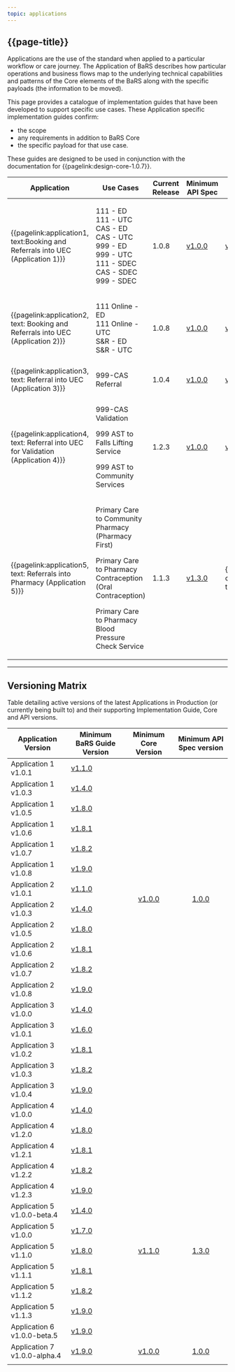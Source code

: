 ```yaml
---
topic: applications
---
```


## {{page-title}}

Applications are the use of the standard when applied to a particular workflow or care journey. The Application of BaRS describes how particular operations and business flows map to the underlying technical capabilities and patterns of the Core elements of the BaRS along with the specific payloads (the information to be moved).

This page provides a catalogue of implementation guides that have been developed to support specific use cases. These Application specific implementation guides confirm:
- the scope
- any requirements in addition to BaRS Core
- the specific payload for that use case.



These guides are designed to be used in conjunction with the documentation for {{pagelink:design-core-1.0.7}}.



| Application                                                                 |  Use Cases                                                     | Current Release | Minimum API Spec | Minimum Core Version |
| ----------------------------------------------------------------------------|--------------------------------------------------------------- | --------------- | --------------- | --------------- |    
| {{pagelink:application1, text:Booking and Referrals into UEC (Application 1)}}  | <p>111 - ED <br>111 - UTC <br>CAS - ED <br>CAS - UTC <br> 999 - ED <br> 999 - UTC <br> 111 - SDEC <br> CAS - SDEC <br> 999 - SDEC <br> </p> | 1.0.8           | <a href="https://digital.nhs.uk/developer/api-catalogue/booking-and-referral-fhir/v1.0.7" target="_blank">v1.0.0</a> | <a href="https://simplifier.net/guide/nhsbookingandreferralstandard/Home/Design/BaRS-Core?version=1.0.0" target="_blank">v1.0.0</a> |
| {{pagelink:application2, text: Booking and Referrals into UEC (Application 2)}} | <p>111 Online - ED <br>111 Online - UTC <br> S&R - ED <br> S&R - UTC <br> <p>               | 1.0.8           | <a href="https://digital.nhs.uk/developer/api-catalogue/booking-and-referral-fhir/v1.0.7" target="_blank">v1.0.0</a> | <a href="https://simplifier.net/guide/nhsbookingandreferralstandard/Home/Design/BaRS-Core?version=1.0.0" target="_blank">v1.0.0</a> |
| {{pagelink:application3, text: Referral into UEC (Application 3)}} | <p>999-CAS Referral<br> | 1.0.4     | <a href="https://digital.nhs.uk/developer/api-catalogue/booking-and-referral-fhir/v1.0.7" target="_blank">v1.0.0</a> | <a href="https://simplifier.net/guide/nhsbookingandreferralstandard/Home/Design/BaRS-Core?version=1.0.0" target="_blank">v1.0.0</a> |
| {{pagelink:application4, text: Referral into UEC for Validation (Application 4)}} | <p>999-CAS Validation<br> <p>999 AST to Falls Lifting Service<br> <p>999 AST to Community Services <br> | 1.2.3     | <a href="https://digital.nhs.uk/developer/api-catalogue/booking-and-referral-fhir/v1.0.7" target="_blank">v1.0.0</a> | <a href="https://simplifier.net/guide/nhsbookingandreferralstandard/Home/Design/BaRS-Core?version=1.0.0" target="_blank">v1.0.0</a> |
| {{pagelink:application5, text: Referrals into Pharmacy (Application 5)}}      | <p>Primary Care to Community Pharmacy (Pharmacy First)<br> <p>Primary Care to Pharmacy Contraception (Oral Contraception) <br> <p>Primary Care to Pharmacy Blood Pressure Check Service<br> | 1.1.3     | <a href="https://digital.nhs.uk/developer/api-catalogue/booking-and-referral-fhir/v1.3.0" target="_blank">v1.3.0</a> | {{pagelink:design-core-1.3.0, text:v1.3.0}} |


<hr>

## Versioning Matrix

Table detailing active versions of the latest Applications in Production (or currently being built to) and their supporting Implementation Guide, Core and API versions.

<table>
<thead>
	<tr>
		<th data-no-sort="">Application Version</th>
		<th data-no-sort="">Minimum BaRS Guide Version</th>
		<th data-no-sort="">Minimum Core Version</th>
		<th data-no-sort="">Minimum API Spec version</th>
	</tr>
</thead>
<tbody>
	<tr>
		<td>Application 1 v1.0.1</td>
		<td><a href="https://simplifier.net/guide/nhsbookingandreferralstandard/home?version=1.1.0" target="_blank">v1.1.0</a></td>
		<td rowspan=14 style="text-align: center; vertical-align: middle;"><a href="https://simplifier.net/guide/nhsbookingandreferralstandard/Home/Design/BaRS-Core?version=1.0.0" target="_blank">v1.0.0</a></td>
		<td rowspan=14 style="text-align: center; vertical-align: middle;"><a href="https://digital.nhs.uk/developer/api-catalogue/booking-and-referral-fhir/v1.0.7" target="_blank">1.0.0</a></td>		
	</tr>
	<tr>
		<td>Application 1 v1.0.3</td>
		<td><a href="https://simplifier.net/guide/nhsbookingandreferralstandard/home?version=1.4.0" target="_blank">v1.4.0</a></td>
	</tr>
	<tr>
		<td>Application 1 v1.0.5</td>
		<td><a href="https://simplifier.net/guide/nhsbookingandreferralstandard/home?version=1.8.0" target="_blank">v1.8.0</a></td>
	</tr>
	<tr>
		<td>Application 1 v1.0.6</td>
		<td><a href="https://simplifier.net/guide/nhsbookingandreferralstandard/home?version=1.8.1" target="_blank">v1.8.1</a></td>
	</tr>
	<tr>
		<td>Application 1 v1.0.7</td>
		<td><a href="https://simplifier.net/guide/nhsbookingandreferralstandard/home?version=1.8.2" target="_blank">v1.8.2</a></td>
	</tr>
	<tr>
		<td>Application 1 v1.0.8</td>
		<td><a href="https://simplifier.net/guide/nhsbookingandreferralstandard/home?version=1.8.2" target="_blank">v1.9.0</a></td>
	</tr>
	<tr>
		<td>Application 2 v1.0.1</td>
		<td><a href="https://simplifier.net/guide/nhsbookingandreferralstandard/home?version=1.1.0" target="_blank">v1.1.0</a></td>
	</tr>
	<tr>
		<td>Application 2 v1.0.3</td>
		<td><a href="https://simplifier.net/guide/nhsbookingandreferralstandard/home?version=1.4.0" target="_blank">v1.4.0</a></td>
	</tr>
	<tr>
		<td>Application 2 v1.0.5</td>
		<td><a href="https://simplifier.net/guide/nhsbookingandreferralstandard/home?version=1.8.0" target="_blank">v1.8.0</a></td>
	</tr>
	<tr>
		<td>Application 2 v1.0.6</td>
		<td><a href="https://simplifier.net/guide/nhsbookingandreferralstandard/home?version=1.8.1" target="_blank">v1.8.1</a></td>
	</tr>
	<tr>
		<td>Application 2 v1.0.7</td>
		<td><a href="https://simplifier.net/guide/nhsbookingandreferralstandard/home?version=1.8.2" target="_blank">v1.8.2</a></td>
	</tr>
	<tr>
		<td>Application 2 v1.0.8</td>
		<td><a href="https://simplifier.net/guide/nhsbookingandreferralstandard/home?version=1.8.2" target="_blank">v1.9.0</a></td>
	</tr>
	<tr>
		<td>Application 3 v1.0.0</td>
		<td><a href="https://simplifier.net/guide/nhsbookingandreferralstandard/home?version=1.4.0" target="_blank">v1.4.0</a></td>
	</tr>
	<tr>
		<td>Application 3 v1.0.1</td>
		<td><a href="https://simplifier.net/guide/nhsbookingandreferralstandard/home?version=1.6.0" target="_blank">v1.6.0</a></td>
	</tr>
	<tr>
		<td>Application 3 v1.0.2</td>
		<td><a href="https://simplifier.net/guide/nhsbookingandreferralstandard/home?version=1.6.0" target="_blank">v1.8.1</a></td>
	</tr>
	<tr>
		<td>Application 3 v1.0.3</td>
		<td><a href="https://simplifier.net/guide/nhsbookingandreferralstandard/home?version=1.8.2" target="_blank">v1.8.2</a></td>
	</tr>
	<tr>
		<td>Application 3 v1.0.4</td>
		<td><a href="https://simplifier.net/guide/nhsbookingandreferralstandard/home?version=1.8.2" target="_blank">v1.9.0</a></td>
	</tr>
	<tr>
		<td>Application 4 v1.0.0</td>
		<td><a href="https://simplifier.net/guide/nhsbookingandreferralstandard/home?version=1.4.0" target="_blank">v1.4.0</a></td>
	</tr>
	<tr>
		<td>Application 4 v1.2.0</td>
		<td><a href="https://simplifier.net/guide/nhsbookingandreferralstandard/home?version=1.8.0" target="_blank">v1.8.0</a></td>
	</tr>
	<tr>
		<td>Application 4 v1.2.1</td>
		<td><a href="https://simplifier.net/guide/nhsbookingandreferralstandard/home?version=1.8.0" target="_blank">v1.8.1</a></td>
	</tr>
	<tr>
		<td>Application 4 v1.2.2</td>
		<td><a href="https://simplifier.net/guide/nhsbookingandreferralstandard/home?version=1.8.2" target="_blank">v1.8.2</a></td>
	</tr>
	<tr>
		<td>Application 4 v1.2.3</td>
		<td><a href="https://simplifier.net/guide/nhsbookingandreferralstandard/home?version=1.8.2" target="_blank">v1.9.0</a></td>
	</tr>
	<tr>
		<td>Application 5 v1.0.0-beta.4</td>
		<td><a href="https://simplifier.net/guide/nhsbookingandreferralstandard/home?version=1.4.0" target="_blank">v1.4.0</a></td>
		<td rowspan=5 style="text-align: center; vertical-align: middle;"><a href="https://simplifier.net/guide/nhsbookingandreferralstandard/Home/Core/End-to-end-workflow?version=1.4.0" target="_blank">v1.1.0</a></td>
		<td rowspan=5 style="text-align: center; vertical-align: middle;"><a href="https://digital.nhs.uk/developer/api-catalogue/booking-and-referral-fhir/v1.3.0" target="_blank">1.3.0</a></td>
	</tr>
	<tr>
		<td>Application 5 v1.0.0</td>
		<td><a href="https://simplifier.net/guide/nhsbookingandreferralstandard/home?version=1.7.0" target="_blank">v1.7.0</a></td>
	</tr>
	<tr>
		<td>Application 5 v1.1.0</td>
		<td><a href="https://simplifier.net/guide/nhsbookingandreferralstandard/home?version=1.8.0" target="_blank">v1.8.0</a></td>
	</tr>
	<tr>
		<td>Application 5 v1.1.1</td>
		<td><a href="https://simplifier.net/guide/nhsbookingandreferralstandard/home?version=1.8.0" target="_blank">v1.8.1</a></td>
	</tr>
	<tr>
		<td>Application 5 v1.1.2</td>
		<td><a href="https://simplifier.net/guide/nhsbookingandreferralstandard/home?version=1.8.2" target="_blank">v1.8.2</a></td>
	</tr>
	<tr>
		<td>Application 5 v1.1.3</td>
		<td><a href="https://simplifier.net/guide/nhsbookingandreferralstandard/home?version=1.8.2" target="_blank">v1.9.0</a></td>
	</tr>
	<tr>
		<td>Application 6 v1.0.0-beta.5</td>
		<td><a href="https://simplifier.net/guide/nhsbookingandreferralstandard/home?version=1.8.2" target="_blank">v1.9.0</a></td>
	</tr>
	<tr>
		<td>Application 7 v1.0.0-alpha.4</td>
		<td><a href="https://simplifier.net/guide/nhsbookingandreferralstandard/home?version=1.8.2" target="_blank">v1.9.0</a></td>
		<td rowspan=1 style="text-align: center; vertical-align: middle;"><a href="https://simplifier.net/guide/nhsbookingandreferralstandard/Home/Design/BaRS-Core?version=1.0.0" target="_blank">v1.0.0</a></td>
		<td rowspan=1 style="text-align: center; vertical-align: middle;"><a href="https://digital.nhs.uk/developer/api-catalogue/booking-and-referral-fhir/v1.0.7" target="_blank">1.0.0</a></td>
	</tr>
	<tr>
		<td></td>
		<td></td>
		<td></td>
		<td></td>
	</tr>
</tbody>
</table>

